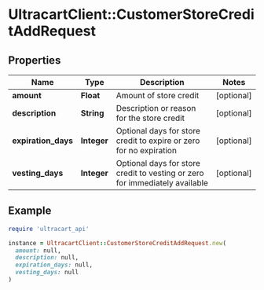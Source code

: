 # UltracartClient::CustomerStoreCreditAddRequest

## Properties

| Name | Type | Description | Notes |
| ---- | ---- | ----------- | ----- |
| **amount** | **Float** | Amount of store credit | [optional] |
| **description** | **String** | Description or reason for the store credit | [optional] |
| **expiration_days** | **Integer** | Optional days for store credit to expire or zero for no expiration | [optional] |
| **vesting_days** | **Integer** | Optional days for store credit to vesting or zero for immediately available | [optional] |

## Example

```ruby
require 'ultracart_api'

instance = UltracartClient::CustomerStoreCreditAddRequest.new(
  amount: null,
  description: null,
  expiration_days: null,
  vesting_days: null
)
```

